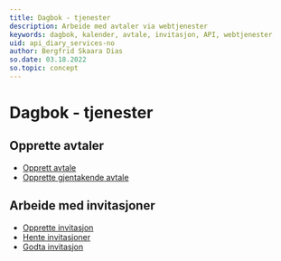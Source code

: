 ```yaml
---
title: Dagbok - tjenester
description: Arbeide med avtaler via webtjenester
keywords: dagbok, kalender, avtale, invitasjon, API, webtjenester
uid: api_diary_services-no
author: Bergfrid Skaara Dias
so.date: 03.18.2022
so.topic: concept
---
```


# Dagbok - tjenester

## Opprette avtaler

* [Opprett avtale][1]
* [Opprette gjentakende avtale][2]

## Arbeide med invitasjoner

* [Opprette invitasjon][3]
* [Hente invitasjoner][4]
* [Godta invitasjon][5]

<!-- Referenced links -->
[1]: create-apt-services.md
[2]: create-recurring-appointment-services.md
[3]: create-invitation-services.md
[4]: get-invitations-services.md
[5]: accept-invitation-services.md
